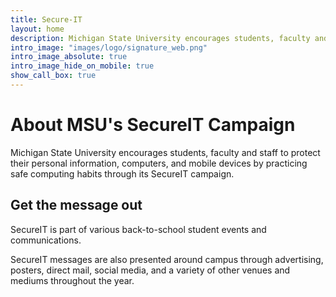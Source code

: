 ```yaml
---
title: Secure-IT
layout: home
description: Michigan State University encourages students, faculty and staff to protect their personal information, computers, and mobile devices by practicing safe computing habits through its SecureIT campaign.
intro_image: "images/logo/signature_web.png"
intro_image_absolute: true
intro_image_hide_on_mobile: true
show_call_box: true
---
```


# About MSU's SecureIT Campaign

Michigan State University encourages students, faculty and staff to protect their personal information, computers, and mobile devices by practicing safe computing habits through its SecureIT campaign.

## Get the message out

SecureIT is part of various back-to-school student events and communications. 

SecureIT messages are also presented around campus through advertising, posters, direct mail, social media, and a variety of other venues and mediums throughout the year.
